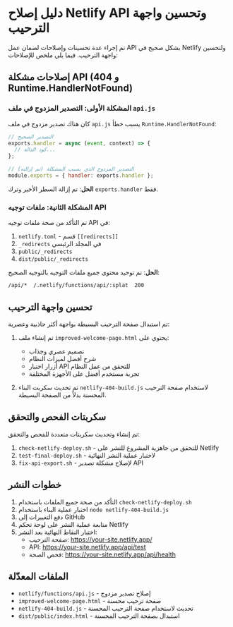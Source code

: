 # دليل إصلاح Netlify API وتحسين واجهة الترحيب

تم إجراء عدة تحسينات وإصلاحات لضمان عمل API بشكل صحيح في Netlify ولتحسين واجهة الترحيب. فيما يلي ملخص للإصلاحات:

## إصلاحات مشكلة API (404 و Runtime.HandlerNotFound)

### المشكلة الأولى: التصدير المزدوج في ملف `api.js`

كان هناك تصدير مزدوج في ملف `api.js` يسبب خطأ `Runtime.HandlerNotFound`:

```javascript
// التصدير الصحيح
exports.handler = async (event, context) => {
  // كود الدالة...
};

// التصدير المزدوج الذي يسبب المشكلة (تم إزالته)
module.exports = { handler: exports.handler };
```

**الحل**: تم إزالة السطر الأخير وترك `exports.handler` فقط.

### المشكلة الثانية: ملفات توجيه API

تم التأكد من صحة ملفات توجيه API في:
1. `netlify.toml` - قسم `[[redirects]]`
2. `_redirects` في المجلد الرئيسي
3. `public/_redirects`
4. `dist/public/_redirects`

**الحل**: تم توحيد محتوى جميع ملفات التوجيه بالتوجيه الصحيح:
```
/api/*  /.netlify/functions/api/:splat  200
```

## تحسين واجهة الترحيب

تم استبدال صفحة الترحيب البسيطة بواجهة أكثر جاذبية وعصرية:

1. تم إنشاء ملف `improved-welcome-page.html` يحتوي على:
   - تصميم عصري وجذاب
   - شرح أفضل لميزات النظام
   - أزرار اختبار API للتحقق من عمل النظام
   - تجربة مستخدم أفضل على الأجهزة المختلفة

2. تم تحديث سكربت البناء `netlify-404-build.js` لاستخدام صفحة الترحيب المحسنة بدلاً من الصفحة البسيطة.

## سكربتات الفحص والتحقق

تم إنشاء وتحديث سكربتات متعددة للفحص والتحقق:

1. `check-netlify-deploy.sh` - للتحقق من جاهزية المشروع للنشر على Netlify
2. `test-final-deploy.sh` - لاختبار عملية النشر النهائية
3. `fix-api-export.sh` - لإصلاح مشكلة تصدير API

## خطوات النشر

1. التأكد من صحة جميع الملفات باستخدام `check-netlify-deploy.sh`
2. اختبار عملية البناء باستخدام `node netlify-404-build.js`
3. دفع التغييرات إلى GitHub
4. متابعة عملية النشر على لوحة تحكم Netlify
5. اختبار النقاط النهائية بعد النشر:
   - صفحة الترحيب: https://your-site.netlify.app/
   - API: https://your-site.netlify.app/api/test
   - فحص الصحة: https://your-site.netlify.app/api/health

## الملفات المعدّلة

- `netlify/functions/api.js` - إصلاح تصدير مزدوج
- `improved-welcome-page.html` - صفحة ترحيب محسنة
- `netlify-404-build.js` - تحديث لاستخدام صفحة الترحيب المحسنة
- `dist/public/index.html` - استبدال بصفحة الترحيب المحسنة
